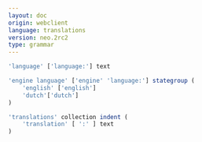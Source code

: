 ```yaml
---
layout: doc
origin: webclient
language: translations
version: neo.2rc2
type: grammar
---
```



```js
'language' ['language:'] text
```

```js
'engine language' ['engine' 'language:'] stategroup (
	'english' ['english']
	'dutch'['dutch']
)
```

```js
'translations' collection indent (
	'translation' [ ':' ] text
)
```
```
